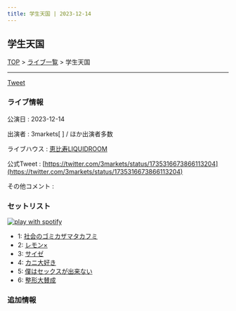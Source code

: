 ```yaml
---
title: 学生天国 | 2023-12-14
---
```

## 学生天国

[TOP](/setlist/) > [ライブ一覧](lives.html) > 学生天国

___

<a href="https://twitter.com/share?ref_src=twsrc%5Etfw" data-text="3markets[ ]セットリスト > 学生天国" class="twitter-share-button" data-via="3markets" data-hashtags="3markets" data-related="3markets" data-show-count="false">Tweet</a>

### ライブ情報

公演日
:    2023-12-14

出演者
:    3markets[ ] / ほか出演者多数

ライブハウス
:    [恵比寿LIQUIDROOM](livehouse001.html)

公式Tweet
:    [https://twitter.com/3markets/status/1735316673866113204](https://twitter.com/3markets/status/1735316673866113204)

その他コメント
:    

### セットリスト


[![play with spotify](images/spotify-icon.png)](https://open.spotify.com/playlist/6b4kUSCc2tE98Hq56f59RG)



*  1: [社会のゴミカザマタカフミ](song002.html)
*  2: [レモン×](song003.html)
*  3: [サイゼ](song004.html)
*  4: [カニ大好き](song079.html)
*  5: [僕はセックスが出来ない](song006.html)
*  6: [整形大賛成](song005.html)


### 追加情報






<script async src="https://platform.twitter.com/widgets.js" charset="utf-8"></script>